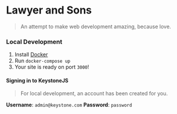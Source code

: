 # Lawyer and Sons
> An attempt to make web development amazing, because love.

### Local Development
1. Install [Docker](http://www.docker.com)
1. Run `docker-compose up`
1. Your site is ready on port `3000`!

#### Signing in to KeystoneJS
> For local development, an account has been created for you.

__Username__: `admin@keystone.com`
__Password__: `password`
